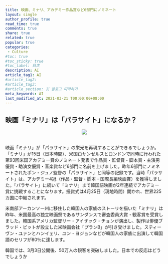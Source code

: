 ```yaml
---
title: 映画、ミナリ、アカデミー作品賞など6部門にノミネート
layout: single
author_profile: true
read_time: true
comments: true
share: true
related: true
popular: true
categories:
 - Culture
#toc: true
#toc_sticky: true
#toc_label: 目次
description: AI
article_tag1: AI
#article_tag2:
#article_tag3:
#article_section: 깃 블로그 따라하기
meta_keywords: AI
last_modified_at: 2021-03-21 T00:00:00+08:00
---
```


## 映画「ミナリ」は「パラサイト」になるか？

<center><img src="https://user-images.githubusercontent.com/78955983/112161394-74bf2400-8c2e-11eb-9654-ad7940bd6a47.png"></center>
<br>

映画「ミナリ」が「パラサイト」の栄光を再現することができるでしょうか。「ミナリ」が15日（日本時間）、米国ロサンゼルスとロンドンで同時に行われた第93回米国アカデミー賞のノミネート発表で作品賞・監督賞・脚本賞・主演男優賞・助演女優賞・音楽賞など6部門に名前を上げました。昨年6部門にノミネートされたポン・ジュノ監督の「パラサイト」と同等の記録です。当時「パラサイト」は、アカデミー4冠（作品・監督・脚本・国際長編映画賞）を獲得しました。「パラサイト」に続いて「ミナリ」まで韓国語映画が2年連続でアカデミー賞に挑戦することになります。授賞式は4月25日（現地時間）開かれ、世界225カ国に中継されます。

米南部アーカンソー州に移住した韓国人の家族のストーリを描いた「ミナリ」は昨年、米国最高の独立映画祭であるサンダンスで審査委員大賞・観客賞を受賞しました。韓国系アメリカ監督リー・アイザック・チョンが演出し、製作は俳優ブラッド・ピットが設立した米映画会社「プランB」が引き受けました。スティーヴン・ユァンとハンイェリ、ユン・ヨジョンなどが韓国人の家族に出演して韓国語のセリフが80％に達します。

韓国では、3月3日公開後、50万人の観客を突破しました。日本での反応はどうでしょうか
